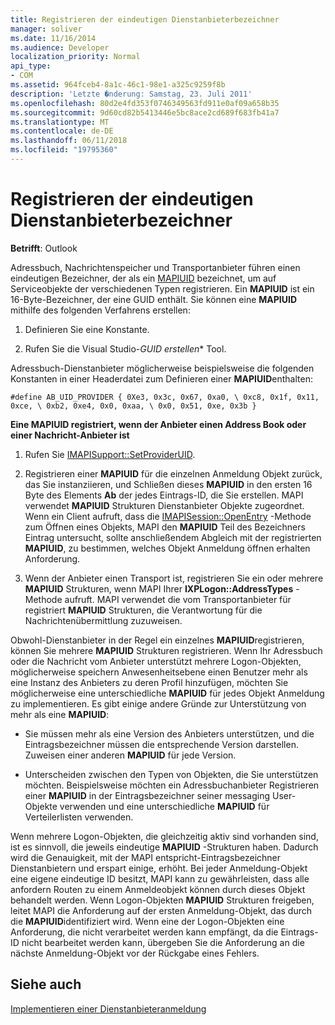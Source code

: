 ```yaml
---
title: Registrieren der eindeutigen Dienstanbieterbezeichner
manager: soliver
ms.date: 11/16/2014
ms.audience: Developer
localization_priority: Normal
api_type:
- COM
ms.assetid: 964fceb4-8a1c-46c1-98e1-a325c9259f8b
description: 'Letzte �nderung: Samstag, 23. Juli 2011'
ms.openlocfilehash: 80d2e4fd353f0746349563fd911e0af09a658b35
ms.sourcegitcommit: 9d60cd82b5413446e5bc8ace2cd689f683fb41a7
ms.translationtype: MT
ms.contentlocale: de-DE
ms.lasthandoff: 06/11/2018
ms.locfileid: "19795360"
---
```

# <a name="registering-service-provider-unique-identifiers"></a>Registrieren der eindeutigen Dienstanbieterbezeichner

  
  
**Betrifft**: Outlook 
  
Adressbuch, Nachrichtenspeicher und Transportanbieter führen einen eindeutigen Bezeichner, der als ein [MAPIUID](mapiuid.md) bezeichnet, um auf Serviceobjekte der verschiedenen Typen registrieren. Ein **MAPIUID** ist ein 16-Byte-Bezeichner, der eine GUID enthält. Sie können eine **MAPIUID** mithilfe des folgenden Verfahrens erstellen: 
  
1. Definieren Sie eine Konstante.
    
2. Rufen Sie die Visual Studio-*GUID erstellen** Tool. 
    
Adressbuch-Dienstanbieter möglicherweise beispielsweise die folgenden Konstanten in einer Headerdatei zum Definieren einer **MAPIUID**enthalten:
  
 `#define AB_UID_PROVIDER { 0Xe3, 0x3c, 0x67, 0xa0, \ 0xc8, 0x1f, 0x11, 0xce, \ 0xb2, 0xe4, 0x0, 0xaa, \ 0x0, 0x51, 0xe, 0x3b }`
  
 **Eine MAPIUID registriert, wenn der Anbieter einen Address Book oder einer Nachricht-Anbieter ist**
  
1. Rufen Sie [IMAPISupport::SetProviderUID](imapisupport-setprovideruid.md).
    
2. Registrieren einer **MAPIUID** für die einzelnen Anmeldung Objekt zurück, das Sie instanziieren, und Schließen dieses **MAPIUID** in den ersten 16 Byte des Elements **Ab** der jedes Eintrags-ID, die Sie erstellen. MAPI verwendet **MAPIUID** Strukturen Dienstanbieter Objekte zugeordnet. Wenn ein Client aufruft, dass die [IMAPISession::OpenEntry](imapisession-openentry.md) -Methode zum Öffnen eines Objekts, MAPI den **MAPIUID** Teil des Bezeichners Eintrag untersucht, sollte anschließendem Abgleich mit der registrierten **MAPIUID**, zu bestimmen, welches Objekt Anmeldung öffnen erhalten Anforderung.
    
3. Wenn der Anbieter einen Transport ist, registrieren Sie ein oder mehrere **MAPIUID** Strukturen, wenn MAPI Ihrer **IXPLogon::AddressTypes** -Methode aufruft. MAPI verwendet die vom Transportanbieter für registriert **MAPIUID** Strukturen, die Verantwortung für die Nachrichtenübermittlung zuzuweisen. 
    
Obwohl-Dienstanbieter in der Regel ein einzelnes **MAPIUID**registrieren, können Sie mehrere **MAPIUID** Strukturen registrieren. Wenn Ihr Adressbuch oder die Nachricht vom Anbieter unterstützt mehrere Logon-Objekten, möglicherweise speichern Anwesenheitsebene einen Benutzer mehr als eine Instanz des Anbieters zu deren Profil hinzufügen, möchten Sie möglicherweise eine unterschiedliche **MAPIUID** für jedes Objekt Anmeldung zu implementieren. Es gibt einige andere Gründe zur Unterstützung von mehr als eine **MAPIUID**:
  
- Sie müssen mehr als eine Version des Anbieters unterstützen, und die Eintragsbezeichner müssen die entsprechende Version darstellen. Zuweisen einer anderen **MAPIUID** für jede Version. 
    
- Unterscheiden zwischen den Typen von Objekten, die Sie unterstützen möchten. Beispielsweise möchten ein Adressbuchanbieter Registrieren einer **MAPIUID** in der Eintragsbezeichner seiner messaging User-Objekte verwenden und eine unterschiedliche **MAPIUID** für Verteilerlisten verwenden. 
    
Wenn mehrere Logon-Objekten, die gleichzeitig aktiv sind vorhanden sind, ist es sinnvoll, die jeweils eindeutige **MAPIUID** -Strukturen haben. Dadurch wird die Genauigkeit, mit der MAPI entspricht-Eintragsbezeichner Dienstanbietern und erspart einige, erhöht. Bei jeder Anmeldung-Objekt eine eigene eindeutige ID besitzt, MAPI kann zu gewährleisten, dass alle anfordern Routen zu einem Anmeldeobjekt können durch dieses Objekt behandelt werden. Wenn Logon-Objekten **MAPIUID** Strukturen freigeben, leitet MAPI die Anforderung auf der ersten Anmeldung-Objekt, das durch die **MAPIUID**identifiziert wird. Wenn eine der Logon-Objekten eine Anforderung, die nicht verarbeitet werden kann empfängt, da die Eintrags-ID nicht bearbeitet werden kann, übergeben Sie die Anforderung an die nächste Anmeldung-Objekt vor der Rückgabe eines Fehlers.
  
## <a name="see-also"></a>Siehe auch



[Implementieren einer Dienstanbieteranmeldung](implementing-service-provider-logon.md)

